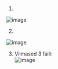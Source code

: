 1)  
![image](https://github.com/alexandravoit/ANDMETURVE-2024/assets/145194484/fbc104f6-d608-4c4c-aacf-19c64fc69b5d)

2)  
![image](https://github.com/alexandravoit/ANDMETURVE-2024/assets/145194484/0c980053-f7b1-4b8a-8852-3df504e163f7)

3)  Viimased 3 faili:  
![image](https://github.com/alexandravoit/ANDMETURVE-2024/assets/145194484/8647286c-2c2f-4892-b20b-4ab8b43894bc)


